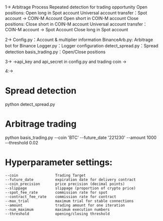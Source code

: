1-> Arbitrage Process
Repeated detection for trading opportunity
Open positions:
    Open long in Spot account
    Universal account transfer：Spot account -> COIN-M Account
    Open short in COIN-M account
Close positions:
    Close short in COIN-M account
    Universal account transfer：COIN-M account -> Spot Account
    Close long in Spot account


2->
Config.py：Account & multiplier information
BinanceArb.py: Arbitrage bot for Binance
Logger.py：Logger configuration
detect_spread.py：Spread detection
basis_trading.py：Open/Close positions



3->
->api_key and api_secret in config.py and trading coin
->


4:->
# Spread detection
python detect_spread.py

# Arbitrage trading
python basis_trading.py --coin 'BTC' --future_date '221230' --amount 1000 --threshold 0.02

# Hyperparameter settings:
    --coin                 Trading Target
    --future_date          expiration date for delivery contract
    --coin_precision       price precision (decimal points)
    --slippage             slippage (proportion of crypto price)
    --spot_fee_rate        commission rate for spot
    --contract_fee_rate    commission rate for contract
    --max_trial            maximum trial for stable connections
    --amount               trading amount for one iteration
    --num_maximum          maximum execution numbers
    --threshold            opening/closing threshold

